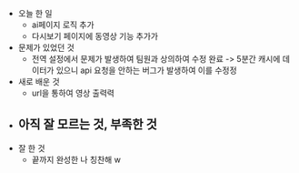 - 오늘 한 일
  - ai페이지 로직 추가
  - 다시보기 페이지에 동영상 기능 추가가
- 문제가 있었던 것
  - 전역 설정에서 문제가 발생하여 팀원과 상의하여 수정 완료 -> 5분간 캐시에 데이터가 있으니 api 요청을 안하는 버그가 발생하여 이를 수정정
- 새로 배운 것
  - url을 통하여 영상 출력력
- ## 아직 잘 모르는 것, 부족한 것
- 잘 한 것
  - 끝까지 완성한 나 칭찬해
    w

